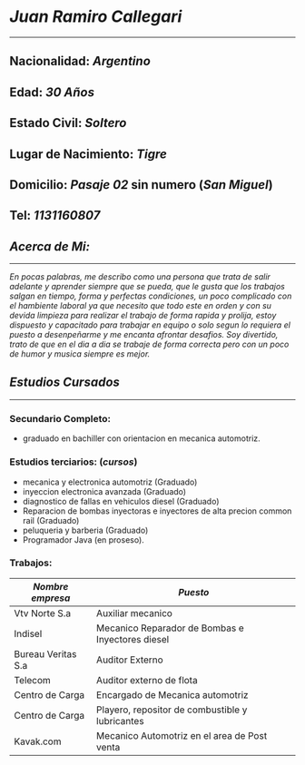 # ***Juan Ramiro Callegari***
--------------------------

## **Nacionalidad**: *Argentino*
## **Edad**: *30 Años*
## **Estado Civil**: *Soltero*
## **Lugar de Nacimiento**: *Tigre*
## **Domicilio**: *Pasaje 02* sin numero (*San Miguel*)
## **Tel**: *1131160807*

## _Acerca de Mi:_
-------------------------------------------------------------
*En pocas palabras, me describo como una persona que trata de salir adelante y aprender siempre que se pueda, que le gusta que los trabajos salgan en tiempo, forma y perfectas condiciones, un poco complicado con el hambiente laboral ya que necesito que todo este en orden y con su devida limpieza para realizar el trabajo de forma rapida y prolija,
estoy dispuesto y capacitado para trabajar en equipo o solo segun lo requiera el puesto a desenpeñarme y me encanta afrontar desafios.
Soy divertido, trato de que en el dia a dia se trabaje de forma correcta pero con un poco de humor y musica siempre es mejor.*

## _Estudios Cursados_
------------------------
### **Secundario Completo:** 
 * graduado en bachiller con orientacion en mecanica automotriz.
### **Estudios terciarios:** (*cursos*) 
- mecanica y electronica automotriz (Graduado)
- inyeccion electronica avanzada (Graduado)
- diagnostico de fallas en vehiculos diesel (Graduado)
- Reparacion de bombas inyectoras e inyectores de alta precion common rail (Graduado)
- peluqueria y barberia (Graduado)
- Programador Java (en proseso). 
 
### **Trabajos:**
|*Nombre empresa*| *Puesto*|
|--------------|----------|
| Vtv Norte S.a  |Auxiliar mecanico|
|Indisel           |Mecanico Reparador de Bombas e Inyectores diesel|
|Bureau Veritas S.a|Auditor Externo|
|Telecom           |Auditor externo de flota|
|Centro de Carga   |Encargado de Mecanica automotriz|
|Centro de Carga   |Playero, repositor de combustible y lubricantes|
|Kavak.com         |Mecanico Automotriz en el area de Post venta|



